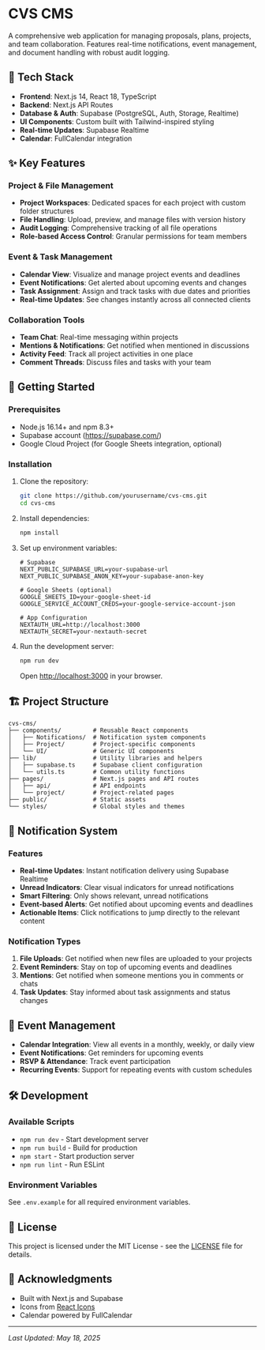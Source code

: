 # CVS CMS

A comprehensive web application for managing proposals, plans, projects, and team collaboration. Features real-time notifications, event management, and document handling with robust audit logging.

## 🚀 Tech Stack
- **Frontend**: Next.js 14, React 18, TypeScript
- **Backend**: Next.js API Routes
- **Database & Auth**: Supabase (PostgreSQL, Auth, Storage, Realtime)
- **UI Components**: Custom built with Tailwind-inspired styling
- **Real-time Updates**: Supabase Realtime
- **Calendar**: FullCalendar integration

## ✨ Key Features

### Project & File Management
- **Project Workspaces**: Dedicated spaces for each project with custom folder structures
- **File Handling**: Upload, preview, and manage files with version history
- **Audit Logging**: Comprehensive tracking of all file operations
- **Role-based Access Control**: Granular permissions for team members

### Event & Task Management
- **Calendar View**: Visualize and manage project events and deadlines
- **Event Notifications**: Get alerted about upcoming events and changes
- **Task Assignment**: Assign and track tasks with due dates and priorities
- **Real-time Updates**: See changes instantly across all connected clients

### Collaboration Tools
- **Team Chat**: Real-time messaging within projects
- **Mentions & Notifications**: Get notified when mentioned in discussions
- **Activity Feed**: Track all project activities in one place
- **Comment Threads**: Discuss files and tasks with your team

## 🚀 Getting Started

### Prerequisites
- Node.js 16.14+ and npm 8.3+
- Supabase account (https://supabase.com/)
- Google Cloud Project (for Google Sheets integration, optional)

### Installation

1. Clone the repository:
   ```bash
   git clone https://github.com/yourusername/cvs-cms.git
   cd cvs-cms
   ```

2. Install dependencies:
   ```bash
   npm install
   ```

3. Set up environment variables:
   ```env
   # Supabase
   NEXT_PUBLIC_SUPABASE_URL=your-supabase-url
   NEXT_PUBLIC_SUPABASE_ANON_KEY=your-supabase-anon-key
   
   # Google Sheets (optional)
   GOOGLE_SHEETS_ID=your-google-sheet-id
   GOOGLE_SERVICE_ACCOUNT_CREDS=your-google-service-account-json
   
   # App Configuration
   NEXTAUTH_URL=http://localhost:3000
   NEXTAUTH_SECRET=your-nextauth-secret
   ```

4. Run the development server:
   ```bash
   npm run dev
   ```
   Open [http://localhost:3000](http://localhost:3000) in your browser.

## 🏗️ Project Structure

```
cvs-cms/
├── components/         # Reusable React components
│   ├── Notifications/  # Notification system components
│   ├── Project/        # Project-specific components
│   └── UI/             # Generic UI components
├── lib/                # Utility libraries and helpers
│   ├── supabase.ts     # Supabase client configuration
│   └── utils.ts        # Common utility functions
├── pages/              # Next.js pages and API routes
│   ├── api/            # API endpoints
│   └── project/        # Project-related pages
├── public/             # Static assets
└── styles/             # Global styles and themes
```

## 🔔 Notification System

### Features
- **Real-time Updates**: Instant notification delivery using Supabase Realtime
- **Unread Indicators**: Clear visual indicators for unread notifications
- **Smart Filtering**: Only shows relevant, unread notifications
- **Event-based Alerts**: Get notified about upcoming events and deadlines
- **Actionable Items**: Click notifications to jump directly to the relevant content

### Notification Types
1. **File Uploads**: Get notified when new files are uploaded to your projects
2. **Event Reminders**: Stay on top of upcoming events and deadlines
3. **Mentions**: Get notified when someone mentions you in comments or chats
4. **Task Updates**: Stay informed about task assignments and status changes

## 📅 Event Management

- **Calendar Integration**: View all events in a monthly, weekly, or daily view
- **Event Notifications**: Get reminders for upcoming events
- **RSVP & Attendance**: Track event participation
- **Recurring Events**: Support for repeating events with custom schedules

## 🛠️ Development

### Available Scripts

- `npm run dev` - Start development server
- `npm run build` - Build for production
- `npm start` - Start production server
- `npm run lint` - Run ESLint

### Environment Variables

See `.env.example` for all required environment variables.

## 📝 License

This project is licensed under the MIT License - see the [LICENSE](LICENSE) file for details.

## 🙏 Acknowledgments

- Built with Next.js and Supabase
- Icons from [React Icons](https://react-icons.github.io/react-icons/)
- Calendar powered by FullCalendar

---

*Last Updated: May 18, 2025*
